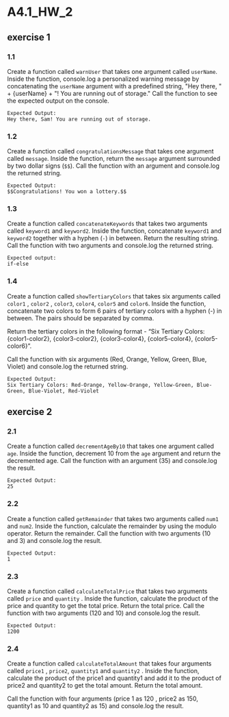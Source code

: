 # A4.1_HW_2

## exercise 1

### 1.1

Create a function called `warnUser` that takes one argument called `userName`. Inside the function, console.log a personalized warning message by concatenating the `userName` argument with a predefined string, "Hey there, " + {userName} + "! You are running out of storage." Call the function to see the expected output on the console.

```
Expected Output: 
Hey there, Sam! You are running out of storage.
```

### 1.2

Create a function called `congratulationsMessage` that takes one argument called `message`. Inside the function, return the `message` argument surrounded by two dollar signs (`$$`). Call the function with an argument and console.log the returned string.

```
Expected Output:
$$Congratulations! You won a lottery.$$
```

### 1.3

Create a function called `concatenateKeywords` that takes two arguments called `keyword1` and `keyword2`. Inside the function, concatenate `keyword1` and `keyword2` together with a hyphen (`-`) in between. Return the resulting string. Call the function with two arguments and console.log the returned string.

```
Expected output:
if-else
```

### 1.4

Create a function called `showTertiaryColors` that takes six arguments called `color1` , `color2` , `color3`, `color4`, `color5` and `color6`. Inside the function, concatenate two colors to form 6 pairs of tertiary colors with a hyphen (-) in between. The pairs should be separated by comma.

Return the tertiary colors in the following format - “Six Tertiary Colors: {color1-color2}, {color3-color2}, {color3-color4}, {color5-color4}, {color5-color6}”. 

Call the function with six arguments (Red, Orange, Yellow, Green, Blue, Violet) and console.log the returned string.

```
Expected Output:
Six Tertiary Colors: Red-Orange, Yellow-Orange, Yellow-Green, Blue-Green, Blue-Violet, Red-Violet
```

## exercise 2

### 2.1

Create a function called `decrementAgeBy10` that takes one argument called `age`. Inside the function, decrement 10 from the `age` argument and return the decremented age. Call the function with an argument (35) and console.log the result.

```
Expected Output:
25
```

### 2.2

Create a function called `getRemainder` that takes two arguments called `num1` and `num2`. Inside the function, calculate the remainder by using the modulo operator. Return the remainder. Call the function with two arguments (10 and 3) and console.log the result.

```
Expected Output:
1
```

### 2.3

Create a function called `calculateTotalPrice` that takes two arguments called `price` and `quantity` . Inside the function, calculate the product of the price and quantity to get the total price. Return the total price. Call the function with two arguments (120 and 10) and console.log the result.

```
Expected Output:
1200
```

### 2.4

Create a function called `calculateTotalAmount` that takes four arguments called `price1` , `price2`, `quantity1` and `quantity2` . Inside the function, calculate the product of the price1 and quantity1 and add it to the product of price2 and quantity2 to get the total amount. Return the total amount. 

Call the function with four arguments (price 1 as 120 , price2 as 150, quantity1 as 10 and quantity2 as 15) and console.log the result.
